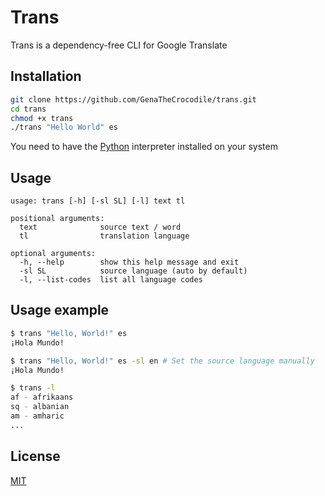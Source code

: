 # Trans

Trans is a dependency-free CLI for Google Translate

## Installation
```bash
git clone https://github.com/GenaTheCrocodile/trans.git
cd trans
chmod +x trans
./trans "Hello World" es
```
You need to have the [Python](https://www.python.org/) interpreter installed on your system

## Usage

```
usage: trans [-h] [-sl SL] [-l] text tl

positional arguments:
  text              source text / word
  tl                translation language

optional arguments:
  -h, --help        show this help message and exit
  -sl SL            source language (auto by default)
  -l, --list-codes  list all language codes
```
## Usage example
```bash
$ trans "Hello, World!" es
¡Hola Mundo!

$ trans "Hello, World!" es -sl en # Set the source language manually 
¡Hola Mundo!

$ trans -l
af - afrikaans
sq - albanian
am - amharic
...
```

## License
[MIT](https://choosealicense.com/licenses/mit/)